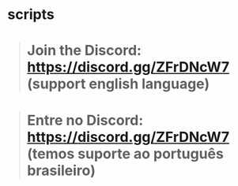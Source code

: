 # scripts

> # Join the Discord: https://discord.gg/ZFrDNcW7 (support english language)

> # Entre no Discord: https://discord.gg/ZFrDNcW7 (temos suporte ao português brasileiro)

